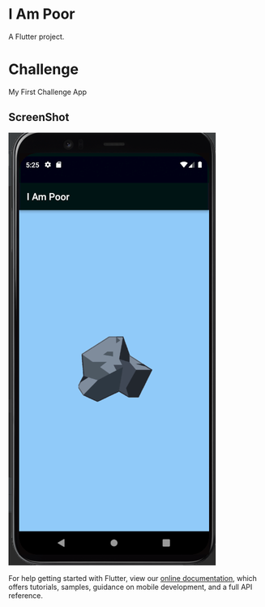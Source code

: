 # I Am Poor

A Flutter project.

# Challenge
My First Challenge App

## ScreenShot
![App Screenshot](https://github.com/MithunVinayak/I-am-Poor/blob/master/Screenshot.png)

For help getting started with Flutter, view our
[online documentation](https://flutter.dev/docs), which offers tutorials,
samples, guidance on mobile development, and a full API reference.

